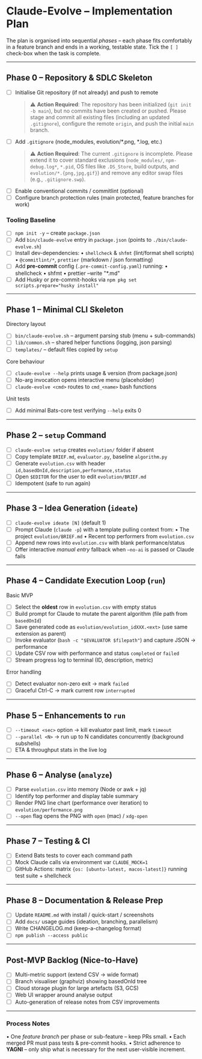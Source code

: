 # Claude-Evolve – Implementation Plan

The plan is organised into sequential *phases* – each phase fits comfortably in a feature branch and ends in a working, testable state.  Tick the `[ ]` check-box when the task is complete.

---

## Phase 0 – Repository & SDLC Skeleton

- [ ] Initialise Git repository (if not already) and push to remote
  > ⚠️ **Action Required**: The repository has been initialized (`git init -b main`), but no commits have been created or pushed. Please stage and commit all existing files (including an updated `.gitignore`), configure the remote `origin`, and push the initial `main` branch.
- [ ] Add `.gitignore` (node_modules, evolution/*.png, *.log, etc.)
  > ⚠️ **Action Required**: The current `.gitignore` is incomplete. Please extend it to cover standard exclusions (`node_modules/`, `npm-debug.log*`, `*.pid`, OS files like `.DS_Store`, build outputs, and `evolution/*.{png,jpg,gif}`) and remove any editor swap files (e.g., `.gitignore.swp`).
- [ ] Enable conventional commits / commitlint (optional)
- [ ] Configure branch protection rules (main protected, feature branches for work)

### Tooling Baseline
- [ ] `npm init -y` – create `package.json`
- [ ] Add `bin/claude-evolve` entry in `package.json` (points to `./bin/claude-evolve.sh`)
- [ ] Install dev-dependencies:
    • `shellcheck` & `shfmt` (lint/format shell scripts)
    • `@commitlint/*`, `prettier` (markdown / json formatting)
- [ ] Add **pre-commit** config (`.pre-commit-config.yaml`) running:
    • shellcheck
    • shfmt
    • prettier –write "*.md"
- [ ] Add Husky or pre-commit-hooks via `npm pkg set scripts.prepare="husky install"`

---

## Phase 1 – Minimal CLI Skeleton

Directory layout
- [ ] `bin/claude-evolve.sh` – argument parsing stub (menu + sub-commands)
- [ ] `lib/common.sh` – shared helper functions (logging, json parsing)
- [ ] `templates/` – default files copied by `setup`

Core behaviour
- [ ] `claude-evolve --help` prints usage & version (from package.json)
- [ ] No-arg invocation opens interactive menu (placeholder)
- [ ] `claude-evolve <cmd>` routes to `cmd_<name>` bash functions

Unit tests
- [ ] Add minimal Bats-core test verifying `--help` exits 0

---

## Phase 2 – `setup` Command

- [ ] `claude-evolve setup` creates `evolution/` folder if absent
- [ ] Copy template `BRIEF.md`, `evaluator.py`, baseline `algorithm.py`
- [ ] Generate `evolution.csv` with header `id,basedOnId,description,performance,status`
- [ ] Open `$EDITOR` for the user to edit `evolution/BRIEF.md`
- [ ] Idempotent (safe to run again)

---

## Phase 3 – Idea Generation (`ideate`)

- [ ] `claude-evolve ideate [N]` (default 1)
- [ ] Prompt Claude (`claude -p`) with a template pulling context from:
    • The project `evolution/BRIEF.md`
    • Recent top performers from `evolution.csv`
- [ ] Append new rows into `evolution.csv` with blank performance/status
- [ ] Offer interactive *manual entry* fallback when `–no-ai` is passed or Claude fails

---

## Phase 4 – Candidate Execution Loop (`run`)

Basic MVP
- [ ] Select the **oldest** row in `evolution.csv` with empty status
- [ ] Build prompt for Claude to mutate the parent algorithm (file path from `basedOnId`)
- [ ] Save generated code as `evolution/evolution_idXXX.<ext>` (use same extension as parent)
- [ ] Invoke evaluator (`bash -c "$EVALUATOR $filepath"`) and capture JSON → performance
- [ ] Update CSV row with performance and status `completed` or `failed`
- [ ] Stream progress log to terminal (ID, description, metric)

Error handling
- [ ] Detect evaluator non-zero exit → mark `failed`
- [ ] Graceful Ctrl-C → mark current row `interrupted`

---

## Phase 5 – Enhancements to `run`

- [ ] `--timeout <sec>` option → kill evaluator past limit, mark `timeout`
- [ ] `--parallel <N>` → run up to N candidates concurrently (background subshells)
- [ ] ETA & throughput stats in the live log

---

## Phase 6 – Analyse (`analyze`)

- [ ] Parse `evolution.csv` into memory (Node or awk + jq)
- [ ] Identify top performer and display table summary
- [ ] Render PNG line chart (performance over iteration) to `evolution/performance.png`
- [ ] `--open` flag opens the PNG with `open` (mac) / `xdg-open`

---

## Phase 7 – Testing & CI

- [ ] Extend Bats tests to cover each command path
- [ ] Mock Claude calls via environment var `CLAUDE_MOCK=1`
- [ ] GitHub Actions: matrix `{os: [ubuntu-latest, macos-latest]}` running test suite + shellcheck

---

## Phase 8 – Documentation & Release Prep

- [ ] Update `README.md` with install / quick-start / screenshots
- [ ] Add `docs/` usage guides (ideation, branching, parallelism)
- [ ] Write CHANGELOG.md (keep-a-changelog format)
- [ ] `npm publish --access public`

---

## Post-MVP Backlog (Nice-to-Have)

- [ ] Multi-metric support (extend CSV → wide format)
- [ ] Branch visualiser (graphviz) showing basedOnId tree
- [ ] Cloud storage plugin for large artefacts (S3, GCS)
- [ ] Web UI wrapper around analyse output
- [ ] Auto-generation of release notes from CSV improvements

---

### Process Notes

• One *feature branch* per phase or sub-feature – keep PRs small.
• Each merged PR must pass tests & pre-commit hooks.
• Strict adherence to **YAGNI** – only ship what is necessary for the next user-visible increment.
